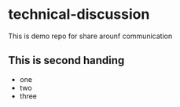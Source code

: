 # technical-discussion
This is demo repo for share arounf communication

## This is second handing
* one
* two
* three
